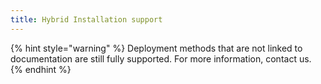 ```yaml
---
title: Hybrid Installation support
---
```


{% hint style="warning" %}
Deployment methods that are not linked to documentation are still fully supported. For more information, contact us.
{% endhint %}
